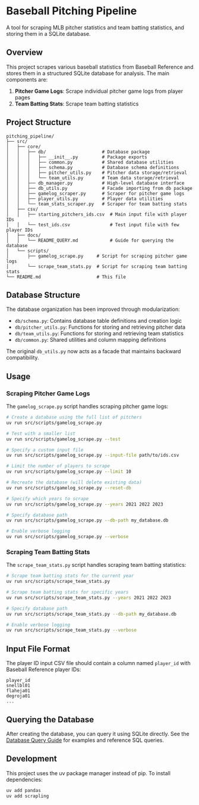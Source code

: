 # Baseball Pitching Pipeline

A tool for scraping MLB pitcher statistics and team batting statistics, and storing them in a SQLite database.

## Overview

This project scrapes various baseball statistics from Baseball Reference and stores them in a structured SQLite database for analysis. The main components are:

1. **Pitcher Game Logs**: Scrape individual pitcher game logs from player pages
2. **Team Batting Stats**: Scrape team batting statistics

## Project Structure

```
pitching_pipeline/
├── src/
│   ├── core/
│   │   ├── db/                     # Database package
│   │   │   ├── __init__.py         # Package exports
│   │   │   ├── common.py           # Shared database utilities
│   │   │   ├── schema.py           # Database schema definitions
│   │   │   ├── pitcher_utils.py    # Pitcher data storage/retrieval
│   │   │   └── team_utils.py       # Team data storage/retrieval
│   │   ├── db_manager.py           # High-level database interface
│   │   ├── db_utils.py             # Facade importing from db package 
│   │   ├── gamelog_scraper.py      # Scraper for pitcher game logs
│   │   ├── player_utils.py         # Player data utilities
│   │   └── team_stats_scraper.py   # Scraper for team batting stats
│   ├── csv/
│   │   ├── starting_pitchers_ids.csv  # Main input file with player IDs
│   │   └── test_ids.csv               # Test input file with few player IDs
│   ├── docs/
│   │   └── README_QUERY.md            # Guide for querying the database
│   └── scripts/
│       ├── gamelog_scrape.py     # Script for scraping pitcher game logs
│       └── scrape_team_stats.py  # Script for scraping team batting stats
└── README.md                     # This file
```

## Database Structure

The database organization has been improved through modularization:

- `db/schema.py`: Contains database table definitions and creation logic
- `db/pitcher_utils.py`: Functions for storing and retrieving pitcher data
- `db/team_utils.py`: Functions for storing and retrieving team statistics
- `db/common.py`: Shared utilities and column mapping definitions

The original `db_utils.py` now acts as a facade that maintains backward compatibility.

## Usage

### Scraping Pitcher Game Logs

The `gamelog_scrape.py` script handles scraping pitcher game logs:

```bash
# Create a database using the full list of pitchers
uv run src/scripts/gamelog_scrape.py

# Test with a smaller list
uv run src/scripts/gamelog_scrape.py --test

# Specify a custom input file
uv run src/scripts/gamelog_scrape.py --input-file path/to/ids.csv

# Limit the number of players to scrape
uv run src/scripts/gamelog_scrape.py --limit 10

# Recreate the database (will delete existing data)
uv run src/scripts/gamelog_scrape.py --reset-db

# Specify which years to scrape
uv run src/scripts/gamelog_scrape.py --years 2021 2022 2023

# Specify database path
uv run src/scripts/gamelog_scrape.py --db-path my_database.db

# Enable verbose logging
uv run src/scripts/gamelog_scrape.py --verbose
```

### Scraping Team Batting Stats

The `scrape_team_stats.py` script handles scraping team batting statistics:

```bash
# Scrape team batting stats for the current year
uv run src/scripts/scrape_team_stats.py

# Scrape team batting stats for specific years
uv run src/scripts/scrape_team_stats.py --years 2021 2022 2023

# Specify database path
uv run src/scripts/scrape_team_stats.py --db-path my_database.db

# Enable verbose logging
uv run src/scripts/scrape_team_stats.py --verbose
```

## Input File Format

The player ID input CSV file should contain a column named `player_id` with Baseball Reference player IDs:

```
player_id
snellbl01
flaheja01
degroja01
...
```

## Querying the Database

After creating the database, you can query it using SQLite directly. See the [Database Query Guide](src/docs/README_QUERY.md) for examples and reference SQL queries.

## Development

This project uses the uv package manager instead of pip. To install dependencies:

```bash
uv add pandas
uv add scrapling
```
